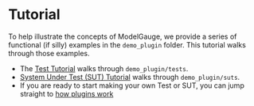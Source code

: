 # Tutorial

To help illustrate the concepts of ModelGauge, we provide a series of functional (if silly) examples in the `demo_plugin` folder. This tutorial walks through those examples.

* The [Test Tutorial](tutorial_tests.md) walks through `demo_plugin/tests`.
* [System Under Test (SUT) Tutorial](tutorial_suts.md) walks through `demo_plugin/suts`.
* If you are ready to start making your own Test or SUT, you can jump straight to [how plugins work](plugins.md)
